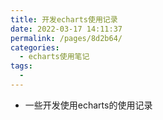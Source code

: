 ```yaml
---
title: 开发echarts使用记录
date: 2022-03-17 14:11:37
permalink: /pages/8d2b64/
categories:
  - echarts使用笔记
tags:
  - 
---
```

- 一些开发使用echarts的使用记录
